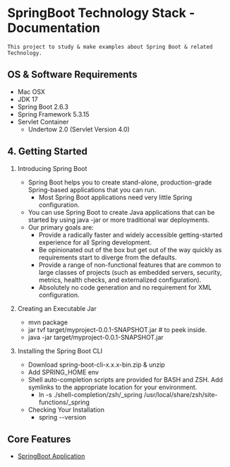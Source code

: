 # SpringBoot Technology Stack - Documentation
```
This project to study & make examples about Spring Boot & related Technology.
```

## OS & Software Requirements
- Mac OSX
- JDK 17
- Spring Boot 2.6.3 
- Spring Framework 5.3.15
- Servlet Container
  - Undertow 2.0 (Servlet Version 4.0)

##  4. Getting Started
1. Introducing Spring Boot
    - Spring Boot helps you to create stand-alone, production-grade Spring-based applications that you can run.
      - Most Spring Boot applications need very little Spring configuration.
    - You can use Spring Boot to create Java applications that can be started by using java -jar or more traditional war deployments.
    - Our primary goals are:
      - Provide a radically faster and widely accessible getting-started experience for all Spring development.
      - Be opinionated out of the box but get out of the way quickly as requirements start to diverge from the defaults.
      - Provide a range of non-functional features that are common to large classes of projects (such as embedded servers, security, metrics, health checks, and externalized configuration).
      - Absolutely no code generation and no requirement for XML configuration.

2. Creating an Executable Jar
   - mvn package 
   - jar tvf target/myproject-0.0.1-SNAPSHOT.jar # to peek inside.
   - java -jar target/myproject-0.0.1-SNAPSHOT.jar

3. Installing the Spring Boot CLI
   - Download spring-boot-cli-x.x.x-bin.zip & unzip
   - Add SPRING_HOME env
   - Shell auto-completion scripts are provided for BASH and ZSH. Add symlinks to the appropriate location for your environment.
     - ln -s ./shell-completion/zsh/_spring /usr/local/share/zsh/site-functions/_spring
   - Checking Your Installation
     - spring --version

## Core Features
- [SpringBoot Application](./springboot/README.md) 
   


